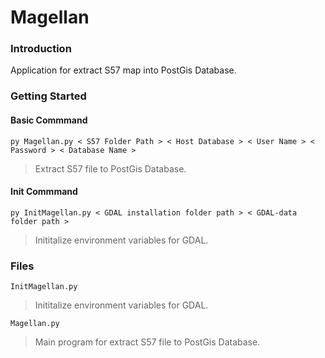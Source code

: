 # Magellan

### Introduction

Application for extract S57 map into PostGis Database.

### Getting Started
#### Basic Commmand
    py Magellan.py < S57 Folder Path > < Host Database > < User Name > < Password > < Database Name >
>Extract S57 file to PostGis Database.

#### Init Commmand
    py InitMagellan.py < GDAL installation folder path > < GDAL-data folder path >
>Inititalize environment variables for GDAL.

### Files

    InitMagellan.py
>Inititalize environment variables for GDAL.

    Magellan.py
>Main program for extract S57 file to PostGis Database.
